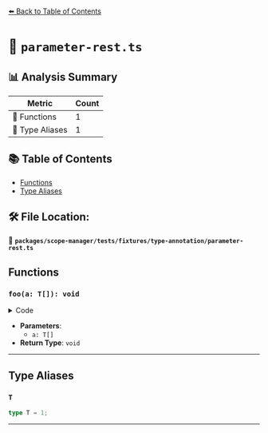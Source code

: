 [⬅️ Back to Table of Contents](../../../../../index.md)

# 📄 `parameter-rest.ts`

## 📊 Analysis Summary

| Metric | Count |
|--------|-------|
| 🔧 Functions | 1 |
| 📑 Type Aliases | 1 |

## 📚 Table of Contents

- [Functions](#functions)
- [Type Aliases](#type-aliases)

## 🛠️ File Location:
📂 **`packages/scope-manager/tests/fixtures/type-annotation/parameter-rest.ts`**

## Functions

### `foo(a: T[]): void`

<details><summary>Code</summary>

```ts
function foo(...a: T[]) {}
```
</details>

- **Parameters**:
  - `a: T[]`
- **Return Type**: `void`

---

## Type Aliases

### `T`

```ts
type T = 1;
```


---